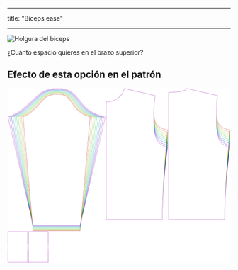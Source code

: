 - - -
title: "Biceps ease"
- - -

![Holgura del bíceps](bicepsease.svg)

¿Cuánto espacio quieres en el brazo superior?

## Efecto de esta opción en el patrón

![Esta imagen muestra el efecto de esta opción superponiendo varias variantes que tienen un valor diferente para esta opción](sven_bicepsease_sample.svg "Effect of this option on the pattern")
